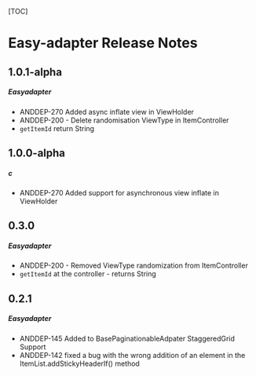 [TOC]
# Easy-adapter Release Notes
## 1.0.1-alpha
##### Easyadapter
* ANDDEP-270 Added async inflate view in ViewHolder
* ANDDEP-200 - Delete randomisation ViewType in ItemController
* `getItemId` return String
## 1.0.0-alpha
##### c
* ANDDEP-270 Added support for asynchronous view inflate in ViewHolder
## 0.3.0
##### Easyadapter
* ANDDEP-200 - Removed ViewType randomization from ItemController
* `getItemId` at the controller - returns String
## 0.2.1
##### Easyadapter
* ANDDEP-145 Added to BasePaginationableAdpater StaggeredGrid Support
* ANDDEP-142 fixed a bug with the wrong addition of an element in the ItemList.addStickyHeaderIf() method